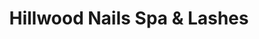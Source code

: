---
title: "Hillwood Nails Spa & Lashes"
url: /falls-church/hillwood-nails-spa-und-lashes/
shop: Kosmetik
---